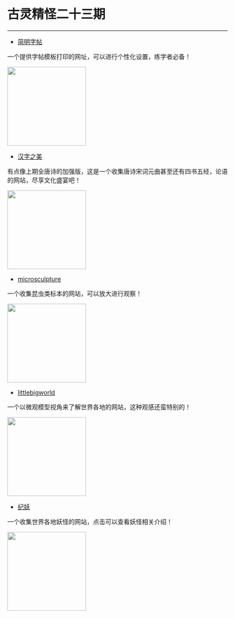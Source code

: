 <!--
 * @Author: caixin 1058360098@qq.com
 * @Date: 2023-09-10 13:48:48
 * @LastEditors: caixin 1058360098@qq.com
 * @LastEditTime: 2023-09-10 15:10:09
 * @FilePath: \docsify\docs\articles\fun\f22.md
 * @Description: 这是默认设置,请设置`customMade`, 打开koroFileHeader查看配置 进行设置: https://github.com/OBKoro1/koro1FileHeader/wiki/%E9%85%8D%E7%BD%AE
-->
# 古灵精怪二十三期
---

- [简明字帖](https://www.babawar.com/index.html)

一个提供字帖模板打印的网址，可以进行个性化设置，练字者必备！

<img width="180px" bor src="//cdn.jsdelivr.net/gh/caix-github/pics-storage/f23120230910.png">

- [汉字之美](https://hz.xusenlin.com/#/tang_si)

有点像上期全唐诗的加强版，这是一个收集唐诗宋词元曲甚至还有四书五经，论语的网站，尽享文化盛宴吧！

<img width="180px" bor src="//cdn.jsdelivr.net/gh/caix-github/pics-storage/f23220230910.png">

- [microsculpture](http://microsculpture.net/darkling-beetle.html)

一个收集昆虫类标本的网站，可以放大进行观察！

<img width="180px" bor src="//cdn.jsdelivr.net/gh/caix-github/pics-storage/f23320230910.png">

- [littlebigworld](https://www.littlebigworld.de/episodes/)

一个以微观模型视角来了解世界各地的网站，这种观感还蛮特别的！

<img width="180px" bor src="//cdn.jsdelivr.net/gh/caix-github/pics-storage/f23420230910.png">

- [纪妖](https://cbaigui.com/)

一个收集世界各地妖怪的网站，点击可以查看妖怪相关介绍！

<img width="180px" bor src="//cdn.jsdelivr.net/gh/caix-github/pics-storage/f23520230910.png">
